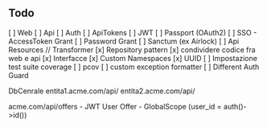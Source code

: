 ## Todo

[ ] Web
[ ] Api
    [ ] Auth
        [ ] ApiTokens
        [ ] JWT
        [ ] Passport (OAuth2)
            [ ] SSO - AccessToken Grant
            [ ] Password Grant
        [ ] Sanctum (ex Airlock)
    [ ] Api Resources // Transformer
[x] Repository pattern
    [x] condividere codice fra web e api
    [x] Interfacce
[x] Custom Namespaces
[x] UUID
[ ] Impostazione test suite coverage
    [ ] pcov
    [ ] custom exception formatter
[ ] Different Auth Guard


DbCenrale
entita1.acme.com/api/
entita2.acme.com/api/

acme.com/api/offers - JWT
User
Offer - GlobalScope (user_id = auth()->id())
